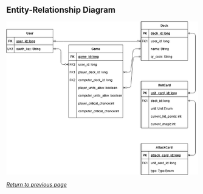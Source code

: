 ## Entity-Relationship Diagram

[![ERD](img/card-combat-erd.png)](pdf/card-combat-erd.pdf "Click for PDF")

[*Return to previous page*](sections/index.md)
